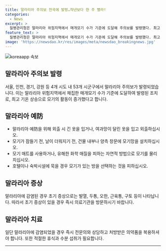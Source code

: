 ```yaml
---
title: 말라리아 주의보 전국에 발령…작년보다 한 주 빨라!
categories:
  - News
excerpt: >
  질병관리청은 말라리아 위험지역에서 매개모기 수가 기준에 도달해 주의보를 발령했다. 최고 기온 상승으로 모기 활동이 증가하며, 주의보가 한 주 빨리 발령됐다. 주의보가 발령된 지역은 서울, 인천, 경기, 강원 등 4개 시도 내 53개 시군구 중 강화군, 파주시, 철원군 등 3곳이다.
feature_text: >
  질병관리청은 말라리아 위험지역에서 매개모기 수가 기준에 도달해 주의보를 발령했다. 최고 기온 상승으로 모기 활동이 증가하며, 주의보가 한 주 빨리 발령됐다. 주의보가 발령된 지역은 서울, 인천, 경기, 강원 등 4개 시도 내 53개 시군구 중 강화군, 파주시, 철원군 등 3곳이다.
image: 'https://newsdao.kr/res/images/meta/newsdao_breakingnews.jpg'
---
```


<p><img src="https://newsdao.kr/res/images/meta/newsdao_breakingnews.jpg" alt="koreaapp 속보" /></p>

<h2 data-ke-size="size26">말라리아 주의보 발령</h2>

<p>서울, 인천, 경기, 강원 등 4개 시도 내 53개 시군구에서 말라리아 주의보가 발령되었습니다. 이는 말라리아 위험지역에서 채집한 매개모기 수가 기준에 도달하여 발령된 조치로, 최고 기온 상승으로 모기의 활동이 증가했다고 합니다.</p>

<h2 data-ke-size="size26">말라리아 예防</h2>

<ul>
    <li>말라리아 예防을 위해 외출 시 긴 옷을 입거나, 여과망이 달린 옷을 입고 외출하십시오.</li>
    <li>모기가 잠들기 전, 날이 더워지기 전, 건물 내부나 양측 창문에 모기망을 설치하십시오.</li>
    <li>모기 매트를 사용하거나, 유해한 화학 매질을 피하는 자연적 방법으로 모기를 물리치십시오.</li>
    <li>호텔이나 숙박시설에 묵을 경우 모기가 있는 방을 선택하는 것을 피하십시오.</li>
</ul>

<h2 data-ke-size="size26">말라리아 증상</h2>

<p>말라리아에 감염된 경우 초기 증상으로는 발열, 두통, 오한, 근육통, 구토 등이 나타납니다. 따라서 초기 증상이 있을 경우 즉시 의료기관을 방문하시기 바랍니다.</p>

<h2 data-ke-size="size26">말라리아 치료</h2>

<p>일단 말라리아에 감염되었을 경우 즉시 전문의와 상담하고 처방받은 의약품을 복용하셔야 합니다. 또한 적절한 휴식과 수분 섭취가 필요합니다.</p>

<hr>

<p data-ke-size="size16">&nbsp;</p>

